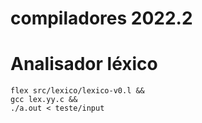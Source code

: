 # compiladores 2022.2
 
# Analisador léxico
```
flex src/lexico/lexico-v0.l &&
gcc lex.yy.c &&
./a.out < teste/input
```